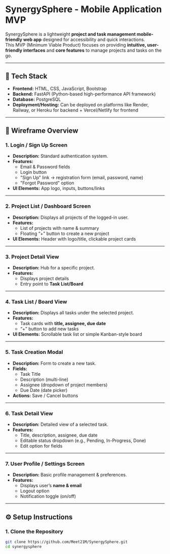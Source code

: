 # SynergySphere - Mobile Application MVP

SynergySphere is a lightweight **project and task management mobile-friendly web app** designed for accessibility and quick interactions.  
This MVP (Minimum Viable Product) focuses on providing **intuitive, user-friendly interfaces** and **core features** to manage projects and tasks on the go.

---

## 🚀 Tech Stack

- **Frontend:** HTML, CSS, JavaScript, Bootstrap  
- **Backend:** FastAPI (Python-based high-performance API framework)  
- **Database:** PostgreSQL  
- **Deployment/Hosting:** Can be deployed on platforms like Render, Railway, or Heroku for backend + Vercel/Netlify for frontend  

---

## 📱 Wireframe Overview

### 1. **Login / Sign Up Screen**
- **Description:** Standard authentication system.  
- **Features:**  
  - Email & Password fields  
  - Login button  
  - "Sign Up" link → registration form (email, password, name)  
  - "Forgot Password" option  
- **UI Elements:** App logo, inputs, buttons/links  

---

### 2. **Project List / Dashboard Screen**
- **Description:** Displays all projects of the logged-in user.  
- **Features:**  
  - List of projects with name & summary  
  - Floating “+” button to create a new project  
- **UI Elements:** Header with logo/title, clickable project cards  

---

### 3. **Project Detail View**
- **Description:** Hub for a specific project.  
- **Features:**  
  - Displays project details  
  - Entry point to **Task List/Board**  

---

### 4. **Task List / Board View**
- **Description:** Displays all tasks under the selected project.  
- **Features:**  
  - Task cards with **title, assignee, due date**  
  - “+” button to add new tasks  
- **UI Elements:** Scrollable task list or simple Kanban-style board  

---

### 5. **Task Creation Modal**
- **Description:** Form to create a new task.  
- **Fields:**  
  - Task Title  
  - Description (multi-line)  
  - Assignee (dropdown of project members)  
  - Due Date (date picker)  
- **Actions:** Save / Cancel buttons  

---

### 6. **Task Detail View**
- **Description:** Detailed view of a selected task.  
- **Features:**  
  - Title, description, assignee, due date  
  - Editable status dropdown (e.g., Pending, In-Progress, Done)  
  - Edit option for fields  

---

### 7. **User Profile / Settings Screen**
- **Description:** Basic profile management & preferences.  
- **Features:**  
  - Displays user’s **name & email**  
  - Logout option  
  - Notification toggle (on/off)  

---

## ⚙️ Setup Instructions

### 1. Clone the Repository
```bash
git clone https://github.com/Meet21M/SynergySphere.git
cd synergysphere
